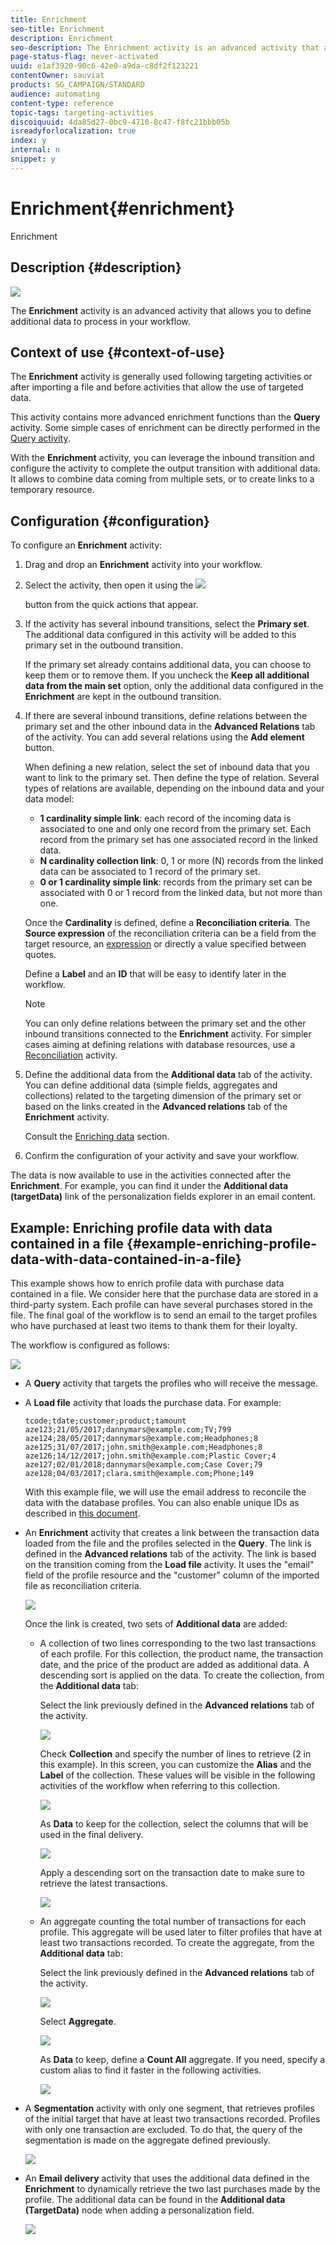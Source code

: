 ```yaml
---
title: Enrichment
seo-title: Enrichment
description: Enrichment
seo-description: The Enrichment activity is an advanced activity that allows you to define additional data to process in your workflow.
page-status-flag: never-activated
uuid: e1af3920-90c6-42e0-a9da-c8df2f123221
contentOwner: sauviat
products: SG_CAMPAIGN/STANDARD
audience: automating
content-type: reference
topic-tags: targeting-activities
discoiquuid: 4da85d27-0bc9-4710-8c47-f8fc21bbb05b
isreadyforlocalization: true
index: y
internal: n
snippet: y
---
```


# Enrichment{#enrichment}

Enrichment

## Description {#description}

![](assets/enrichment.png)

The **Enrichment** activity is an advanced activity that allows you to define additional data to process in your workflow.

## Context of use {#context-of-use}

The **Enrichment** activity is generally used following targeting activities or after importing a file and before activities that allow the use of targeted data.

This activity contains more advanced enrichment functions than the **Query** activity. Some simple cases of enrichment can be directly performed in the [Query activity](../../automating/using/query.md#enriching-data).

With the **Enrichment** activity, you can leverage the inbound transition and configure the activity to complete the output transition with additional data. It allows to combine data coming from multiple sets, or to create links to a temporary resource.

## Configuration {#configuration}

To configure an **Enrichment** activity:

1. Drag and drop an **Enrichment** activity into your workflow.
1. Select the activity, then open it using the  ![](assets/edit_darkgrey-24px.png)

   button from the quick actions that appear.
1. If the activity has several inbound transitions, select the **Primary set**. The additional data configured in this activity will be added to this primary set in the outbound transition.

   If the primary set already contains additional data, you can choose to keep them or to remove them. If you uncheck the **Keep all additional data from the main set** option, only the additional data configured in the **Enrichment** are kept in the outbound transition.

1. If there are several inbound transitions, define relations between the primary set and the other inbound data in the **Advanced Relations** tab of the activity. You can add several relations using the **Add element** button.

   When defining a new relation, select the set of inbound data that you want to link to the primary set. Then define the type of relation. Several types of relations are available, depending on the inbound data and your data model:

    * **1 cardinality simple link**: each record of the incoming data is associated to one and only one record from the primary set. Each record from the primary set has one associated record in the linked data.
    * **N cardinality collection link**: 0, 1 or more (N) records from the linked data can be associated to 1 record of the primary set.
    * **0 or 1 cardinality simple link**: records from the primary set can be associated with 0 or 1 record from the linked data, but not more than one.

   Once the **Cardinality** is defined, define a **Reconciliation criteria**. The **Source expression** of the reconciliation criteria can be a field from the target resource, an [expression](../../automating/using/advanced-expression-editing.md) or directly a value specified between quotes.

   Define a **Label** and an **ID** that will be easy to identify later in the workflow.

   >[!NOTE]
   >
   >You can only define relations between the primary set and the other inbound transitions connected to the **Enrichment** activity. For simpler cases aiming at defining relations with database resources, use a [Reconciliation](../../automating/using/reconciliation.md) activity.

1. Define the additional data from the **Additional data** tab of the activity. You can define additional data (simple fields, aggregates and collections) related to the targeting dimension of the primary set or based on the links created in the **Advanced relations** tab of the **Enrichment** activity.

   Consult the [Enriching data](../../automating/using/query.md#enriching-data) section.

1. Confirm the configuration of your activity and save your workflow.

The data is now available to use in the activities connected after the **Enrichment**. For example, you can find it under the **Additional data (targetData)** link of the personalization fields explorer in an email content.

## Example: Enriching profile data with data contained in a file {#example-enriching-profile-data-with-data-contained-in-a-file}

This example shows how to enrich profile data with purchase data contained in a file. We consider here that the purchase data are stored in a third-party system. Each profile can have several purchases stored in the file. The final goal of the workflow is to send an email to the target profiles who have purchased at least two items to thank them for their loyalty.

The workflow is configured as follows:

![](assets/enrichment_example_workflow.png)

* A **Query** activity that targets the profiles who will receive the message.
* A **Load file** activity that loads the purchase data. For example:

  ```
  tcode;tdate;customer;product;tamount
  aze123;21/05/2017;dannymars@example.com;TV;799
  aze124;28/05/2017;dannymars@example.com;Headphones;8
  aze125;31/07/2017;john.smith@example.com;Headphones;8
  aze126;14/12/2017;john.smith@example.com;Plastic Cover;4
  aze127;02/01/2018;dannymars@example.com;Case Cover;79
  aze128;04/03/2017;clara.smith@example.com;Phone;149
  ```

  With this example file, we will use the email address to reconcile the data with the database profiles. You can also enable unique IDs as described in [this document](../../developing/using/generating-a-unique-id-for-profiles-and-custom-resources.md).

* An **Enrichment** activity that creates a link between the transaction data loaded from the file and the profiles selected in the **Query**. The link is defined in the **Advanced relations** tab of the activity. The link is based on the transition coming from the **Load file** activity. It uses the "email" field of the profile resource and the "customer" column of the imported file as reconciliation criteria. 

  ![](assets/enrichment_example_workflow2.png)

  Once the link is created, two sets of **Additional data** are added:

    * A collection of two lines corresponding to the two last transactions of each profile. For this collection, the product name, the transaction date, and the price of the product are added as additional data. A descending sort is applied on the data. To create the collection, from the **Additional data** tab:

      Select the link previously defined in the **Advanced relations** tab of the activity.
    
      ![](assets/enrichment_example_workflow3.png)    
    
      Check **Collection** and specify the number of lines to retrieve (2 in this example). In this screen, you can customize the **Alias** and the **Label** of the collection. These values will be visible in the following activities of the workflow when referring to this collection.
    
      ![](assets/enrichment_example_workflow4.png)    
    
      As **Data** to keep for the collection, select the columns that will be used in the final delivery.
    
      ![](assets/enrichment_example_workflow6.png)    
    
      Apply a descending sort on the transaction date to make sure to retrieve the latest transactions.
    
      ![](assets/enrichment_example_workflow7.png)

    * An aggregate counting the total number of transactions for each profile. This aggregate will be used later to filter profiles that have at least two transactions recorded. To create the aggregate, from the **Additional data** tab:

      Select the link previously defined in the **Advanced relations** tab of the activity.
    
      ![](assets/enrichment_example_workflow3.png)    
    
      Select **Aggregate**.
    
      ![](assets/enrichment_example_workflow8.png)    
    
      As **Data** to keep, define a **Count All** aggregate. If you need, specify a custom alias to find it faster in the following activities.
    
      ![](assets/enrichment_example_workflow9.png)

* A **Segmentation** activity with only one segment, that retrieves profiles of the initial target that have at least two transactions recorded. Profiles with only one transaction are excluded. To do that, the query of the segmentation is made on the aggregate defined previously.

  ![](assets/enrichment_example_workflow5.png)

* An **Email delivery** activity that uses the additional data defined in the **Enrichment** to dynamically retrieve the two last purchases made by the profile. The additional data can be found in the **Additional data (TargetData)** node when adding a personalization field.

  ![](assets/enrichment_example_workflow10.png)

